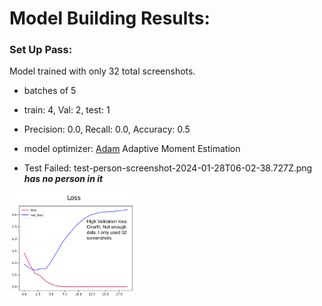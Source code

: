 # Model Building Results:

### Set Up Pass:
Model trained with only 32 total screenshots.

- batches of 5
- train: 4, Val: 2, test:  1
- Precision: 0.0, Recall: 0.0, Accuracy: 0.5 
- model optimizer: [Adam](https://www.tensorflow.org/api_docs/python/tf/keras/optimizers/Adam) 
Adaptive Moment Estimation

- Test Failed: test-person-screenshot-2024-01-28T06-02-38.727Z.png ***has no person in it*** 


<img src="results_assets/high_validation_loss_example.png" alt="chart" width="200"/>
